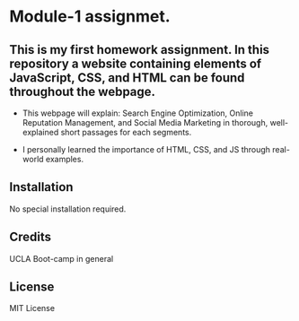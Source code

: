 # Module-1 assignmet.

## This is my first homework assignment. In this repository a website containing elements of JavaScript, CSS, and HTML can be found throughout the webpage.

- This webpage will explain: Search Engine Optimization, Online Reputation Management, and Social Media Marketing in thorough, well-explained short passages for each segments. 

- I personally learned the importance of HTML, CSS, and JS through real-world examples.

## Installation

No special installation required.


## Credits

UCLA Boot-camp in general

## License
MIT License
